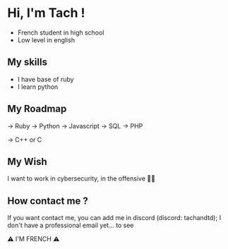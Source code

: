 # Hi, I'm Tach ! 

- French student in high school
- Low level in english 

## My skills 

- I have base of ruby 
- I learn python 

## My Roadmap 

-> Ruby
-> Python
-> Javascript
-> SQL
-> PHP

-> C++ or C

## My Wish

I want to work in cybersecurity, in the offensive 🐱‍💻

## How contact me ?

If you want contact me, you can add me in discord (discord: tachandtd);
I don't have a professional email yet... to see 

⚠️ I'M FRENCH ⚠️

